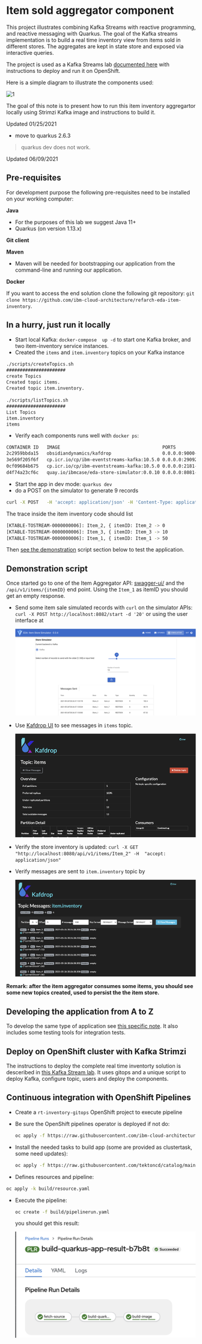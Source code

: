 # Item sold aggregator component

This project illustrates combining Kafka Streams with reactive programming, and reactive messaging with Quarkus.
The goal of the Kafka streams implementation is to build a real time inventory view from items sold in different stores. The aggregates are kept in state store and exposed via interactive queries.

The project is used as a Kafka Streams lab [documented here](https://ibm-cloud-architecture.github.io/refarch-eda/use-cases/kafka-streams/lab-3/) with instructions to deploy and run it on OpenShift.

Here is a simple diagram to illustrate the components used:

 ![1](https://github.com/ibm-cloud-architecture/refarch-eda/blob/master/docs/src/pages/use-cases/kafka-streams/lab-3/images/inventory-components.png)

The goal of this note is to present how to run this item inventory aggregartor locally using Strimzi Kafka image and instructions to build it.

Updated 01/25/2021

* move to quarkus 2.6.3
> quarkus dev   does not work.

Updated 06/09/2021

## Pre-requisites

For development purpose the following pre-requisites need to be installed on your working computer:

**Java**
- For the purposes of this lab we suggest Java 11+
- Quarkus (on version 1.13.x)

**Git client**

**Maven**
- Maven will be needed for bootstrapping our application from the command-line and running
our application.

**Docker**

If you want to access the end solution clone the following git repository: `git clone https://github.com/ibm-cloud-architecture/refarch-eda-item-inventory`.

## In a hurry, just run it locally

* Start local Kafka: `docker-compose  up -d` to start one Kafka broker, and two item-inventory service instances. 
* Created the `items` and `item.inventory` topics on your Kafka instance
 
 ```shell
 ./scripts/createTopics.sh 
######################
 create Topics
Created topic items.
Created topic item.inventory.

./scripts/listTopics.sh 
######################
 List Topics
item.inventory
items
 ```

* Verify each components runs well with `docker ps`:

```sh
CONTAINER ID   IMAGE                                      PORTS                     NAMES
2c2959bbda15   obsidiandynamics/kafdrop                   0.0.0.0:9000->9000/tcp    kafdrop
3e569f205f6f   cp.icr.io/cp/ibm-eventstreams-kafka:10.5.0 0.0.0.0:29092->9092/tcp   kafka
0cf09684b675   cp.icr.io/cp/ibm-eventstreams-kafka:10.5.0 0.0.0.0:2181->2181/tcp    zookeeper
d4f74a23cf6c   quay.io/ibmcase/eda-store-simulator:0.0.10 0.0.0.0:8081->8080/tcp    simulator
```

* Start the app in dev mode: `quarkus dev`
* do a POST on the simulator to generate 9 records

```sh
curl -X POST   -H 'accept: application/json' -H 'Content-Type: application/json' http://localhost:8081/api/stores/v1/startControlled -d '{ "records": 1, "backend": "KAFKA"}'  
```

The trace inside the item inventory code should list

```sh
[KTABLE-TOSTREAM-0000000006]: Item_2, { itemID: Item_2 -> 0
[KTABLE-TOSTREAM-0000000006]: Item_3, { itemID: Item_3 -> 10
[KTABLE-TOSTREAM-0000000006]: Item_1, { itemID: Item_1 -> 50
```

Then [see the demonstration](#demonstration-script) script section below to test the application.

## Demonstration script

Once started go to one of the Item Aggregator API: [swagger-ui/](http://localhost:8080/q/swagger-ui/) and 
the `/api/v1/items/{itemID}` end point. Using the `Item_1` as itemID you should get an empty response.

* Send some item sale simulated records with `curl` on the simulator APIs: `curl -X POST http://localhost:8082/start -d '20'` or using the user interface at []()

  ![](./docs/store_simulator.png)

* Use [Kafdrop UI](http://localhost:9000/) to see messages in `items` topic.

  ![](./docs/kafdrop_items.png)

* Verify the store inventory is updated: `curl -X GET "http://localhost:8080/api/v1/items/Item_2" -H  "accept: application/json"`
* Verify messages are sent to `item.inventory` topic by 

  ![](./docs/kafdrop_item_inventory.png)

**Remark: after the item aggregator consumes some items, you should see some new topics created, used to persist the 
the item store.**

## Developing the application from A to Z

To develop the same type of application see [this specific note](./docs/dev-app.md). It also includes some testing tools
for integration tests.


## Deploy on OpenShift cluster with Kafka Strimzi

The instructions to deploy the complete real time inventorty solution is desceribed in [this Kafka Stream lab](https://ibm-cloud-architecture.github.io/refarch-eda/use-cases/kafka-streams/lab-3/). It uses gitops and a unique script
to deploy Kafka, configure topic, users and deploy the components.

## Continuous integration with OpenShift Pipelines

* Create a `rt-inventory-gitops` OpenShift project to execute pipeline
* Be sure the OpenShift pipelines operator is deployed if not do:

  ```sh
  oc apply -f https://raw.githubusercontent.com/ibm-cloud-architecture/eda-lab-inventory/master/environments/openshift-pipelines/operator.yaml
  ```
* Install the needed tasks to build app (some are provided as clustertask, some need updates): 

  ```sh
  oc apply -f https://raw.githubusercontent.com/tektoncd/catalog/main/task/maven/0.2/maven.yaml

  ```

* Defines resources and pipeline:

 ```sh
 oc apply -k build/resource.yaml
 ```

* Execute the pipeline:

  ```sh
  oc create -f build/pipelinerun.yaml
  ```

  you should get this result:
  
  ![](./docs/quarkus-pipeline.png)


